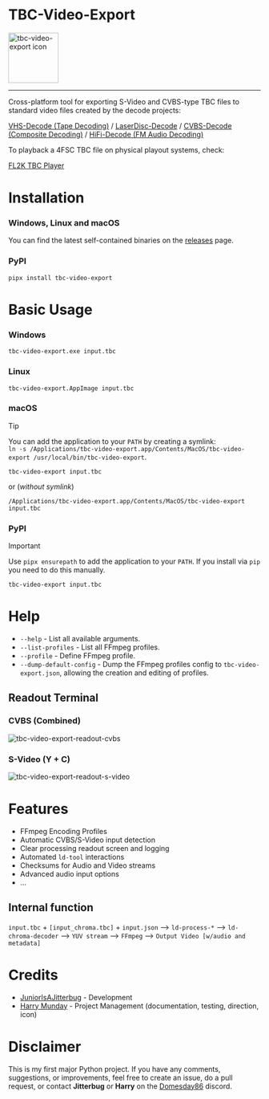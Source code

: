 # TBC-Video-Export

<img alt="tbc-video-export icon" src="assets/icon.ico" width=100>

---

Cross-platform tool for exporting S-Video and CVBS-type TBC files to standard video files created by the decode projects:

[VHS-Decode (Tape Decoding)](https://github.com/oyvindln/vhs-decode/wiki/) / [LaserDisc-Decode](https://github.com/happycube/ld-decode) / [CVBS-Decode (Composite Decoding)](CVBS-Composite-Decode) / [HiFi-Decode (FM Audio Decoding)](https://github.com/oyvindln/vhs-decode/wiki/hifi-decode)

To playback a 4FSC TBC file on physical playout systems, check:

[FL2K TBC Player](https://github.com/oyvindln/vhs-decode/wiki/TBC-To-Analogue)


# Installation

### Windows, Linux and macOS

You can find the latest self-contained binaries on the [releases](https://github.com/JuniorIsAJitterbug/tbc-video-export/releases) page.

### PyPI
```
pipx install tbc-video-export
```

# Basic Usage

### Windows
```
tbc-video-export.exe input.tbc
```

### Linux
```
tbc-video-export.AppImage input.tbc
```

### macOS
> [!TIP]
> You can add the application to your `PATH` by creating a symlink:  
> `ln -s /Applications/tbc-video-export.app/Contents/MacOS/tbc-video-export /usr/local/bin/tbc-video-export`.
```
tbc-video-export input.tbc
```
or (*without symlink*)
```
/Applications/tbc-video-export.app/Contents/MacOS/tbc-video-export input.tbc
```

### PyPI
> [!IMPORTANT]
> Use `pipx ensurepath` to add the application to your `PATH`. If you install via `pip` you need to do this manually.
```
tbc-video-export input.tbc
```

# Help 

- `--help` - List all available arguments.  
- `--list-profiles` - List all FFmpeg profiles.  
- `--profile` - Define FFmpeg profile.
- `--dump-default-config` - Dump the FFmpeg profiles config to `tbc-video-export.json`, allowing the creation and editing of profiles.

## Readout Terminal

### CVBS (Combined)

![tbc-video-export-readout-cvbs](https://github.com/JuniorIsAJitterbug/tbc-video-export/wiki/assets/gifs/Windows_Terminal_tbc-video-export_v0.1.0b2_Composite.gif)

### S-Video (Y + C)

![tbc-video-export-readout-s-video](https://github.com/JuniorIsAJitterbug/tbc-video-export/wiki/assets/gifs/Windows_Terminal_tbc-video-export_v0.1.0b2_S-Video.gif)


# Features

- FFmpeg Encoding Profiles
- Automatic CVBS/S-Video input detection
- Clear processing readout screen and logging
- Automated `ld-tool` interactions
- Checksums for Audio and Video streams
- Advanced audio input options
- ...


## Internal function


`input.tbc` + `[input_chroma.tbc]` + `input.json` ⟶ `ld-process-*` ⟶ `ld-chroma-decoder` ⟶ `YUV stream` ⟶ `FFmpeg` ⟶ `Output Video [w/audio and metadata]`


# Credits 

- [JuniorIsAJitterbug](https://github.com/JuniorIsAJitterbug/) - Development
- [Harry Munday](https://github.com/harrypm/) - Project Management (documentation, testing, direction, icon)

# Disclaimer

This is my first major Python project. If you have any comments, suggestions, or improvements, feel free to create an issue, do a pull request, or contact **Jitterbug** or **Harry** on the [Domesday86](https://discord.gg/pVVrrxd) discord.
